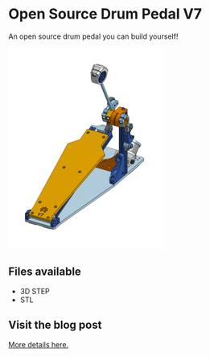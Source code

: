 # Open Source Drum Pedal V7
An open source drum pedal you can build yourself!

<img src="./images/OpenSourceDrumPedal_V7.png">

## Files available
* 3D STEP
* STL

## Visit the blog post
[More details here.](https://woodencase01.netlify.app/blog/the-open-source-drum-pedal-v7/)
